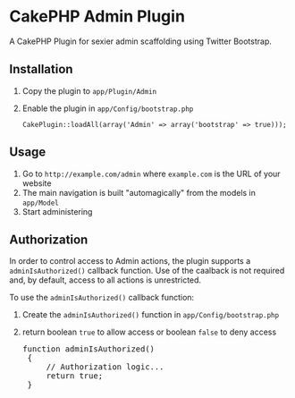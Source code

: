 # CakePHP Admin Plugin

A CakePHP Plugin for sexier admin scaffolding using Twitter Bootstrap.

## Installation

1. Copy the plugin to ``app/Plugin/Admin``
1. Enable the plugin in ``app/Config/bootstrap.php``

    ```CakePlugin::loadAll(array('Admin' => array('bootstrap' => true)));```

## Usage

1. Go to ``http://example.com/admin`` where ``example.com`` is the URL of your website
1. The main navigation is built "automagically" from the models in ``app/Model``
1. Start administering

## Authorization

In order to control access to Admin actions, the plugin supports a ``adminIsAuthorized()`` callback function. Use of the caalback is not required and, by default, access to all actions is unrestricted.

To use the ``adminIsAuthorized()`` callback function:

1. Create the ``adminIsAuthorized()`` function in ``app/Config/bootstrap.php``
1. return boolean ``true`` to allow access or boolean ``false`` to deny access

    <pre>function adminIsAuthorized()
    {
        // Authorization logic...
        return true;
    }</pre>
